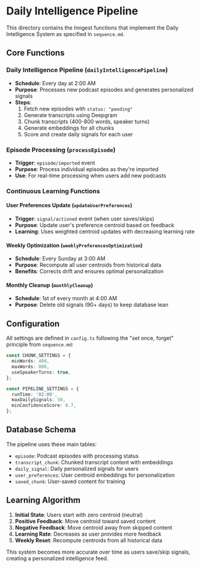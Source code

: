 # Daily Intelligence Pipeline

This directory contains the Inngest functions that implement the Daily Intelligence System as specified in `sequence.md`.

## Core Functions

### Daily Intelligence Pipeline (`dailyIntelligencePipeline`)
- **Schedule**: Every day at 2:00 AM
- **Purpose**: Processes new podcast episodes and generates personalized signals
- **Steps**:
  1. Fetch new episodes with `status: "pending"`
  2. Generate transcripts using Deepgram
  3. Chunk transcripts (400-800 words, speaker turns)
  4. Generate embeddings for all chunks
  5. Score and create daily signals for each user

### Episode Processing (`processEpisode`)
- **Trigger**: `episode/imported` event
- **Purpose**: Process individual episodes as they're imported
- **Use**: For real-time processing when users add new podcasts

### Continuous Learning Functions

#### User Preferences Update (`updateUserPreferences`)
- **Trigger**: `signal/actioned` event (when user saves/skips)
- **Purpose**: Update user's preference centroid based on feedback
- **Learning**: Uses weighted centroid updates with decreasing learning rate

#### Weekly Optimization (`weeklyPreferencesOptimization`)
- **Schedule**: Every Sunday at 3:00 AM
- **Purpose**: Recompute all user centroids from historical data
- **Benefits**: Corrects drift and ensures optimal personalization

#### Monthly Cleanup (`monthlyCleanup`)
- **Schedule**: 1st of every month at 4:00 AM
- **Purpose**: Delete old signals (90+ days) to keep database lean

## Configuration

All settings are defined in `config.ts` following the "set once, forget" principle from `sequence.md`:

```typescript
const CHUNK_SETTINGS = {
  minWords: 400,
  maxWords: 800,
  useSpeakerTurns: true,
};

const PIPELINE_SETTINGS = {
  runTime: '02:00',
  maxDailySignals: 30,
  minConfidenceScore: 0.7,
};
```

## Database Schema

The pipeline uses these main tables:
- `episode`: Podcast episodes with processing status
- `transcript_chunk`: Chunked transcript content with embeddings
- `daily_signal`: Daily personalized signals for users
- `user_preferences`: User centroid embeddings for personalization
- `saved_chunk`: User-saved content for training

## Learning Algorithm

1. **Initial State**: Users start with zero centroid (neutral)
2. **Positive Feedback**: Move centroid toward saved content
3. **Negative Feedback**: Move centroid away from skipped content
4. **Learning Rate**: Decreases as user provides more feedback
5. **Weekly Reset**: Recompute centroids from all historical data

This system becomes more accurate over time as users save/skip signals, creating a personalized intelligence feed.